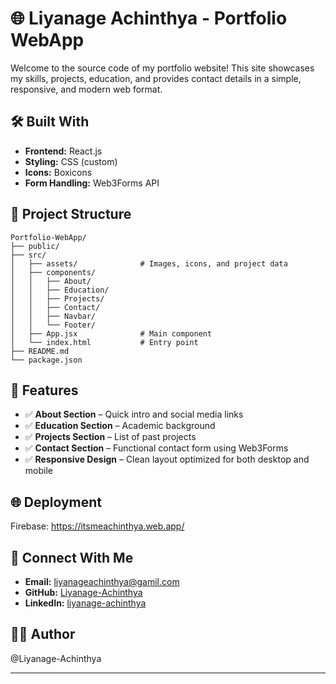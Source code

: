 # 🌐 Liyanage Achinthya - Portfolio WebApp

Welcome to the source code of my portfolio website! This site showcases my skills, projects, education, and provides contact details in a simple, responsive, and modern web format.

## 🛠️ Built With

- **Frontend:** React.js
- **Styling:** CSS (custom)
- **Icons:** Boxicons
- **Form Handling:** Web3Forms API

## 📁 Project Structure

```text
Portfolio-WebApp/
├── public/
├── src/
│   ├── assets/              # Images, icons, and project data
│   ├── components/
│   │   ├── About/
│   │   ├── Education/
│   │   ├── Projects/
│   │   ├── Contact/
│   │   ├── Navbar/
│   │   └── Footer/
│   ├── App.jsx              # Main component
│   └── index.html           # Entry point
├── README.md
└── package.json
```


## 🚀 Features

- ✅ **About Section** – Quick intro and social media links  
- ✅ **Education Section** – Academic background
- ✅ **Projects Section** – List of past projects
- ✅ **Contact Section** – Functional contact form using Web3Forms  
- ✅ **Responsive Design** – Clean layout optimized for both desktop and mobile

## 🌐 Deployment

Firebase: https://itsmeachinthya.web.app/

## 🌟 Connect With Me

- **Email:** liyanageachinthya@gamil.com
- **GitHub:** [Liyanage-Achinthya](https://github.com/Liyanage-Achinthya)
- **LinkedIn:** [liyanage-achinthya](https://www.linkedin.com/in/liyanage-achinthya)

## 👨‍💻 Author

@Liyanage-Achinthya
  
---



